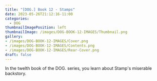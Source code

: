 ```yaml
---
title: "[DOG.] Book 12 - Stamps"
date: 2023-05-26T21:12:16-11:00
categories:
  - DOG
thumbnailImagePosition: left
thumbnailImage: /images/DOG-BOOK-12-IMAGES/Thumbnail.png
gallery: 
- /images/DOG-BOOK-12-IMAGES/Cover.png
- /images/DOG-BOOK-12-IMAGES/Contents.png
- /images/DOG-BOOK-12-IMAGES/Rear-Cover.png
draft: false
---
```

In the twelth book of the DOG. series, you learn about Stamp's miserable backstory.